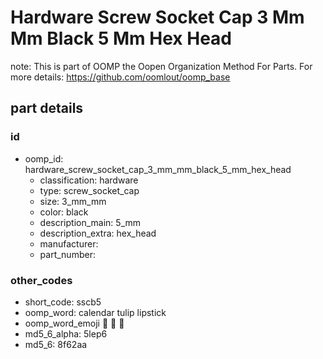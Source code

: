 # Hardware Screw Socket Cap 3 Mm Mm Black 5 Mm Hex Head  

note: This is part of OOMP the Oopen Organization Method For Parts. For more details: https://github.com/oomlout/oomp_base

##  part details





### id
* oomp_id: hardware_screw_socket_cap_3_mm_mm_black_5_mm_hex_head
  * classification: hardware
  * type: screw_socket_cap
  * size: 3_mm_mm
  * color: black
  * description_main: 5_mm
  * description_extra: hex_head
  * manufacturer: 
  * part_number: 

### other_codes
* short_code: sscb5
* oomp_word: calendar tulip lipstick
* oomp_word_emoji :calendar: :tulip: :lipstick:
* md5_6_alpha: 5lep6
* md5_6: 8f62aa